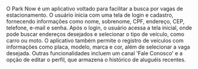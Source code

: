 O Park Now é um aplicativo voltado para facilitar a busca por vagas de estacionamento. O usuário inicia com uma tela de login e cadastro, fornecendo informações como nome, sobrenome, CPF, endereço, CEP, telefone, e-mail e senha. Após o login, o usuário acessa a tela inicial, onde pode buscar endereços desejados e selecionar o tipo de veículo, como carro ou moto. O aplicativo também permite o registro de veículos com informações como placa, modelo, marca e cor, além de selecionar a vaga desejada. Outras funcionalidades incluem um canal 'Fale Conosco' e a opção de editar o perfil, que armazena o histórico de aluguéis recentes.
